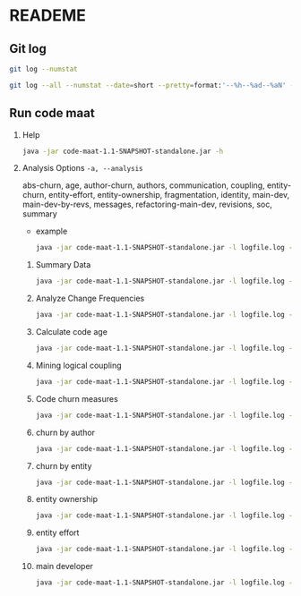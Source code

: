 # READEME

## Git log

```sh
git log --numstat
```

```sh
git log --all --numstat --date=short --pretty=format:'--%h--%ad--%aN' --no-renames --after=YYYY-MM-DD --before=YYYY-MM-DD > logfile.log
```

## Run code maat

1. Help

   ```sh
   java -jar code-maat-1.1-SNAPSHOT-standalone.jar -h
   ```

2. Analysis Options `-a, --analysis`

   abs-churn, age, author-churn, authors, communication, coupling, entity-churn, entity-effort, entity-ownership, fragmentation, identity, main-dev, main-dev-by-revs, messages, refactoring-main-dev, revisions, soc, summary

   - example

     ```sh
     java -jar code-maat-1.1-SNAPSHOT-standalone.jar -l logfile.log -c git2 -a authors
     ```

   1. Summary Data

      ```sh
      java -jar code-maat-1.1-SNAPSHOT-standalone.jar -l logfile.log -c git2 -a summary
      ```

   2. Analyze Change Frequencies

      ```sh
      java -jar code-maat-1.1-SNAPSHOT-standalone.jar -l logfile.log -c git2 -a revisions
      ```

   3. Calculate code age

      ```sh
      java -jar code-maat-1.1-SNAPSHOT-standalone.jar -l logfile.log -c git2 -a age
      ```

   4. Mining logical coupling

      ```sh
      java -jar code-maat-1.1-SNAPSHOT-standalone.jar -l logfile.log -c git2 -a coupling
      ```

   5. Code churn measures

      ```sh
      java -jar code-maat-1.1-SNAPSHOT-standalone.jar -l logfile.log -c git2 -a abs-churn
      ```

   6. churn by author

      ```sh
      java -jar code-maat-1.1-SNAPSHOT-standalone.jar -l logfile.log -c git2 -a author-churn
      ```

   7. churn by entity

      ```sh
      java -jar code-maat-1.1-SNAPSHOT-standalone.jar -l logfile.log -c git2 -a entity-churn
      ```

   8. entity ownership

      ```sh
      java -jar code-maat-1.1-SNAPSHOT-standalone.jar -l logfile.log -c git2 -a entity-ownership
      ```

   9. entity effort

      ```sh
      java -jar code-maat-1.1-SNAPSHOT-standalone.jar -l logfile.log -c git2 -a entity-effort
      ```

   10. main developer

       ```sh
       java -jar code-maat-1.1-SNAPSHOT-standalone.jar -l logfile.log -c git2 -a main-dev
       ```


